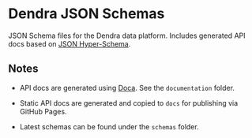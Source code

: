 # Dendra JSON Schemas

JSON Schema files for the Dendra data platform. Includes generated API docs based on [JSON Hyper-Schema](http://json-schema.org).


## Notes

* API docs are generated using [Doca](https://github.com/cloudflare/doca). See the `documentation` folder.

* Static API docs are generated and copied to `docs` for publishing via GitHub Pages.

* Latest schemas can be found under the `schemas` folder.

